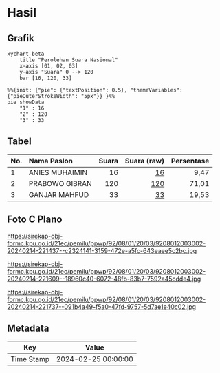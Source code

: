 # Hasil

## Grafik

```mermaid
xychart-beta
    title "Perolehan Suara Nasional"
    x-axis [01, 02, 03]
    y-axis "Suara" 0 --> 120
    bar [16, 120, 33]
```

```mermaid
%%{init: {"pie": {"textPosition": 0.5}, "themeVariables": {"pieOuterStrokeWidth": "5px"}} }%%
pie showData
    "1" : 16
    "2" : 120
    "3" : 33
```

## Tabel

| No. | Nama Paslon    | Suara | Suara (raw) | Persentase |
|:--- |:-------------- | -----:| -----------:| ----------:|
| 1   | ANIES MUHAIMIN | 16    | [16][p-1]   | 9,47       |
| 2   | PRABOWO GIBRAN | 120   | [120][p-2]  | 71,01      |
| 3   | GANJAR MAHFUD  | 33    | [33][p-3]   | 19,53      |


[p-1]: https://github.com/gigit-pemilu/pemilu-2024/blob/main/pilpres/hitung-suara/sub/92-papua-barat/sub/08-kaimana/sub/01-kaimana/sub/2003-namatota/sub/002-tps/sub/paslon-1.txt
[p-2]: https://github.com/gigit-pemilu/pemilu-2024/blob/main/pilpres/hitung-suara/sub/92-papua-barat/sub/08-kaimana/sub/01-kaimana/sub/2003-namatota/sub/002-tps/sub/paslon-2.txt
[p-3]: https://github.com/gigit-pemilu/pemilu-2024/blob/main/pilpres/hitung-suara/sub/92-papua-barat/sub/08-kaimana/sub/01-kaimana/sub/2003-namatota/sub/002-tps/sub/paslon-3.txt

## Foto C Plano

https://sirekap-obj-formc.kpu.go.id/21ec/pemilu/ppwp/92/08/01/20/03/9208012003002-20240214-221437--c2324141-3159-472e-a5fc-643eaee5c2bc.jpg

https://sirekap-obj-formc.kpu.go.id/21ec/pemilu/ppwp/92/08/01/20/03/9208012003002-20240214-221609--18960c40-6072-48fb-83b7-7592a45cdde4.jpg

https://sirekap-obj-formc.kpu.go.id/21ec/pemilu/ppwp/92/08/01/20/03/9208012003002-20240214-221737--091b4a49-f5a0-47fd-9757-5d7ae1e40c02.jpg


## Metadata

| Key        | Value               |
| ---------- | ------------------- |
| Time Stamp | 2024-02-25 00:00:00 |



